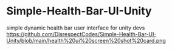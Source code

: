 # Simple-Health-Bar-UI-Unity
simple dynamic health bar user interface for unity devs
https://github.com/DisrespectCodes/Simple-Health-Bar-UI-Unity/blob/main/health%20ui%20screen%20shot%20card.png
